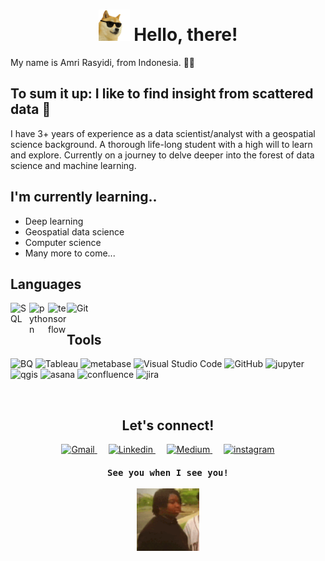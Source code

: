 <h1 align="center">
<img hight="50" width="50" src="assets/doge.gif"> Hello, there!
</h1>
My name is Amri Rasyidi, from Indonesia. 🙋‍♂️
<h2>
To sum it up: I like to find insight from scattered data 🔬
</h2>

I have 3+ years of experience as a data scientist/analyst with a geospatial science background. A thorough life-long student with a high will to learn and explore. Currently on a journey to delve deeper into the forest of data science and machine learning.

<h2>
I'm currently learning..
</h2>

<p align="left">
<ul>
  <li>Deep learning</li>
  <li>Geospatial data science</li>
  <li>Computer science</li>
  <li>Many more to come...</li>
</ul>
</p>


<!--
<img align="right" alt="Amri's GitHub Top Languages" src="https://github-readme-stats.vercel.app/api/top-langs/?username=amrirasyidi" />
-->

<h2>
Languages
</h2>
<img hight="30" width="30" align="left" alt="SQL" src="https://cdn.icon-icons.com/icons2/2107/PNG/512/file_type_sql_icon_130152.png" />
<img hight="30" width="30" align="left" alt="python" src="https://cdn.icon-icons.com/icons2/2107/PNG/512/file_type_python_icon_130221.png" />
<img hight="30" width="30" align="left" alt="tensorflow" src="https://cdn.icon-icons.com/icons2/2699/PNG/512/tensorflow_logo_icon_168671.png" />
<img hight="30" width="30" alt="Git" src="https://cdn.icon-icons.com/icons2/2107/PNG/512/file_type_git_icon_130581.png"/>
<br>

<h2>
Tools
</h2>
<p align="left">
<img hight="30" width="70" alt="BQ" src="https://cdn.icon-icons.com/icons2/2699/PNG/512/google_bigquery_logo_icon_168151.png"/>
<img hight="30" width="30" alt="Tableau" src="https://img.icons8.com/color/344/tableau-software.png"/>
<img hight="30" width="30" alt="metabase" src="https://cdn.icon-icons.com/icons2/2699/PNG/512/metabase_logo_icon_170959.png"/>
<img hight="30" width="30" alt="Visual Studio Code" src="https://cdn.icon-icons.com/icons2/2107/PNG/512/file_type_vscode_icon_130084.png"/>
<img hight="30" width="30" alt="GitHub" src="https://cdn.icon-icons.com/icons2/2699/PNG/128/github_logo_icon_169115.png"/>
<!--
</p>
<p align="left">
-->
<img hight="30" width="70" alt="jupyter" src="https://cdn.icon-icons.com/icons2/2699/PNG/512/jupyter_logo_icon_169453.png"/>
<img hight="30" width="70" alt="qgis" src="https://cdn.icon-icons.com/icons2/2699/PNG/512/qgis_logo_icon_168038.png"/>
<img hight="30" width="70" alt="asana" src="https://cdn.icon-icons.com/icons2/2699/PNG/512/asana_logo_icon_167830.png"/>
<img hight="30" width="30" alt="confluence" src="https://cdn.icon-icons.com/icons2/2107/PNG/512/file_type_confluence_icon_130672.png"/>
<img hight="30" width="30" alt="jira" src="https://cdn.icon-icons.com/icons2/2429/PNG/512/jira_logo_icon_147274.png"/>
</p>

<br>

<h2 align="center">
Let's connect!
</h2>
<p align="center">
<a href="mailto:amri.geodesy@gmail.com">
 <img alt="Gmail" width="50" hight="50" src="https://cdn-icons-png.flaticon.com/512/732/732200.png" />
</a>&emsp;
<a href="https://www.linkedin.com/in/amri-rasyidi-29702715b/">
  <img alt="Linkedin" width="50" hight="50" src="https://cdn-icons-png.flaticon.com/512/3536/3536505.png" />
</a>&emsp;
<a href="https://medium.com/@painfully-mediocre">
  <img alt="Medium" width="50" hight="50" src="https://cdn-icons-png.flaticon.com/512/2190/2190431.png" />
</a>&emsp;
<a href="https://www.instagram.com/amrirrr/?hl=en">
  <img alt="instagram" width="50" hight="50" src="https://cdn-icons-png.flaticon.com/512/2111/2111463.png" />
</a>
</p>

<h4 align="center"><samp>
See you when I see you!
<br><br>
<img hight="100" width="100" align="center" src="assets/gone.gif">
</samp></h4>
